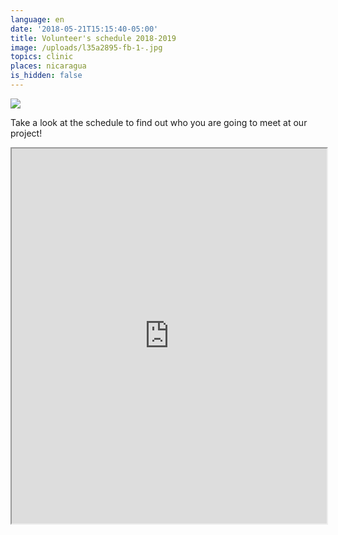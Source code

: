 ```yaml
---
language: en
date: '2018-05-21T15:15:40-05:00'
title: Volunteer's schedule 2018-2019
image: /uploads/l35a2895-fb-1-.jpg
topics: clinic
places: nicaragua
is_hidden: false
---
```

![](/uploads/l35a2895-fb-1-.jpg)

Take a look at the schedule to find out who you are going to meet at our project!

<iframe width="100%" height="600px" src="https://docs.google.com/spreadsheets/d/e/2PACX-1vRmntlkjeqOx82CFnUY_vK66PANCgtijzxAh4rOB3HIM25bFeW_HF0YOUyIENvQ9MHsCnkkGkGt74V_/pubhtml?gid=1009369787&amp;single=true&amp;widget=true&amp;headers=false"></iframe>
